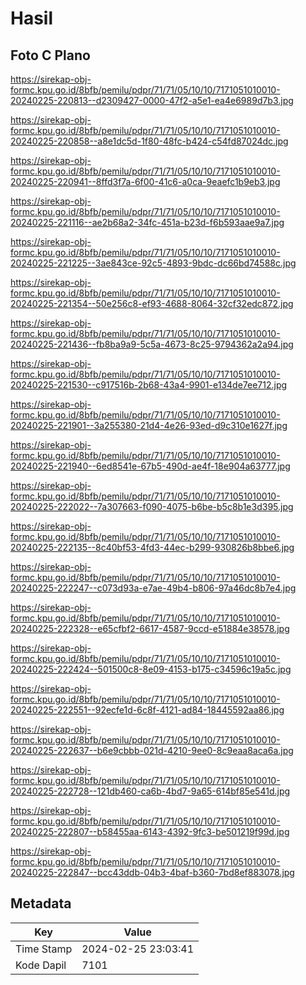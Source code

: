 # Hasil

## Foto C Plano

https://sirekap-obj-formc.kpu.go.id/8bfb/pemilu/pdpr/71/71/05/10/10/7171051010010-20240225-220813--d2309427-0000-47f2-a5e1-ea4e6989d7b3.jpg

https://sirekap-obj-formc.kpu.go.id/8bfb/pemilu/pdpr/71/71/05/10/10/7171051010010-20240225-220858--a8e1dc5d-1f80-48fc-b424-c54fd87024dc.jpg

https://sirekap-obj-formc.kpu.go.id/8bfb/pemilu/pdpr/71/71/05/10/10/7171051010010-20240225-220941--8ffd3f7a-6f00-41c6-a0ca-9eaefc1b9eb3.jpg

https://sirekap-obj-formc.kpu.go.id/8bfb/pemilu/pdpr/71/71/05/10/10/7171051010010-20240225-221116--ae2b68a2-34fc-451a-b23d-f6b593aae9a7.jpg

https://sirekap-obj-formc.kpu.go.id/8bfb/pemilu/pdpr/71/71/05/10/10/7171051010010-20240225-221225--3ae843ce-92c5-4893-9bdc-dc66bd74588c.jpg

https://sirekap-obj-formc.kpu.go.id/8bfb/pemilu/pdpr/71/71/05/10/10/7171051010010-20240225-221354--50e256c8-ef93-4688-8064-32cf32edc872.jpg

https://sirekap-obj-formc.kpu.go.id/8bfb/pemilu/pdpr/71/71/05/10/10/7171051010010-20240225-221436--fb8ba9a9-5c5a-4673-8c25-9794362a2a94.jpg

https://sirekap-obj-formc.kpu.go.id/8bfb/pemilu/pdpr/71/71/05/10/10/7171051010010-20240225-221530--c917516b-2b68-43a4-9901-e134de7ee712.jpg

https://sirekap-obj-formc.kpu.go.id/8bfb/pemilu/pdpr/71/71/05/10/10/7171051010010-20240225-221901--3a255380-21d4-4e26-93ed-d9c310e1627f.jpg

https://sirekap-obj-formc.kpu.go.id/8bfb/pemilu/pdpr/71/71/05/10/10/7171051010010-20240225-221940--6ed8541e-67b5-490d-ae4f-18e904a63777.jpg

https://sirekap-obj-formc.kpu.go.id/8bfb/pemilu/pdpr/71/71/05/10/10/7171051010010-20240225-222022--7a307663-f090-4075-b6be-b5c8b1e3d395.jpg

https://sirekap-obj-formc.kpu.go.id/8bfb/pemilu/pdpr/71/71/05/10/10/7171051010010-20240225-222135--8c40bf53-4fd3-44ec-b299-930826b8bbe6.jpg

https://sirekap-obj-formc.kpu.go.id/8bfb/pemilu/pdpr/71/71/05/10/10/7171051010010-20240225-222247--c073d93a-e7ae-49b4-b806-97a46dc8b7e4.jpg

https://sirekap-obj-formc.kpu.go.id/8bfb/pemilu/pdpr/71/71/05/10/10/7171051010010-20240225-222328--e65cfbf2-6617-4587-9ccd-e51884e38578.jpg

https://sirekap-obj-formc.kpu.go.id/8bfb/pemilu/pdpr/71/71/05/10/10/7171051010010-20240225-222424--501500c8-8e09-4153-b175-c34596c19a5c.jpg

https://sirekap-obj-formc.kpu.go.id/8bfb/pemilu/pdpr/71/71/05/10/10/7171051010010-20240225-222551--92ecfe1d-6c8f-4121-ad84-18445592aa86.jpg

https://sirekap-obj-formc.kpu.go.id/8bfb/pemilu/pdpr/71/71/05/10/10/7171051010010-20240225-222637--b6e9cbbb-021d-4210-9ee0-8c9eaa8aca6a.jpg

https://sirekap-obj-formc.kpu.go.id/8bfb/pemilu/pdpr/71/71/05/10/10/7171051010010-20240225-222728--121db460-ca6b-4bd7-9a65-614bf85e541d.jpg

https://sirekap-obj-formc.kpu.go.id/8bfb/pemilu/pdpr/71/71/05/10/10/7171051010010-20240225-222807--b58455aa-6143-4392-9fc3-be501219f99d.jpg

https://sirekap-obj-formc.kpu.go.id/8bfb/pemilu/pdpr/71/71/05/10/10/7171051010010-20240225-222847--bcc43ddb-04b3-4baf-b360-7bd8ef883078.jpg


## Metadata

| Key        | Value               |
| ---------- | ------------------- |
| Time Stamp | 2024-02-25 23:03:41 |
| Kode Dapil | 7101                |



